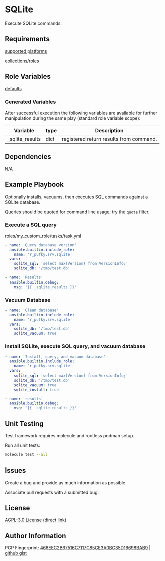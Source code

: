 # SQLite
Execute SQLite commands.

## Requirements
[supported platforms](https://github.com/r-pufky/ansible_sqlite/blob/main/meta/main.yml)

[collections/roles](https://github.com/r-pufky/ansible_sqlite/blob/main/meta/requirements.yml)

## Role Variables
[defaults](https://github.com/r-pufky/ansible_sqlite/tree/main/defaults/main/)

### Generated Variables
After successful execution the following variables are available for further
manipulation during the same play (standard role variable scope):

 Variable        | type | Description
-----------------|------|-----------------------------------------
 _sqlite_results | dict | registered return results from command.

## Dependencies
N/A

## Example Playbook
Optionally installs, vacuums, then executes SQL commands against a SQLite
database.

Queries should be quoted for command line usage; try the `quote` filter.

### Execute a SQL query
roles/my_custom_role/tasks/task.yml
``` yaml
- name: 'Query database version'
  ansible.builtin.include_role:
    name: 'r_pufky.srv.sqlite'
  vars:
    sqlite_sql: 'select max(Version) from VersionInfo;'
    sqlite_db: '/tmp/test.db'

- name: 'Results'
  ansible.builtin.debug:
    msg: '{{ _sqlite_results }}'
```

### Vacuum Database
``` yaml
- name: 'Clean database'
  ansible.builtin.include_role:
    name: 'r_pufky.srv.sqlite'
  vars:
    sqlite_db: '/tmp/test.db'
    sqlite_vacuum: true
```

### Install SQLite, execute SQL query, and vacuum database
``` yaml
- name: 'Install, query, and vacuum database'
  ansible.builtin.include_role:
    name: 'r_pufky.srv.sqlite'
  vars:
    sqlite_sql: 'select max(Version) from VersionInfo;'
    sqlite_db: '/tmp/test.db'
    sqlite_vacuum: true
    sqlite_install: true

- name: 'results'
  ansible.builtin.debug:
    msg: '{{ _sqlite_results }}'
```

## Unit Testing
Test framework requires molecule and rootless podman setup.

Run all unit tests:
``` bash
molecule test --all
```

## Issues
Create a bug and provide as much information as possible.

Associate pull requests with a submitted bug.

## License
[AGPL-3.0 License](https://www.tldrlegal.com/license/gnu-affero-general-public-license-v3-agpl-3-0)
 [(direct link)](https://github.com/r-pufky/ansible_fonts/blob/main/LICENSE)

## Author Information
PGP Fingerprint: [466EEC2B67516C7117C85CE3A0BC35D16698BAB9](https://keys.openpgp.org/vks/v1/by-fingerprint/466EEC2B67516C7117C85CE3A0BC35D16698BAB9)
| [github gist](https://gist.github.com/r-pufky/a8df36977c55b5bb20829267c4c49d22)
